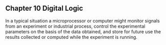 
## Chapter 10 Digital Logic
In a typical situation a microprocessor or computer might monitor signals from
an experiment or industrial process, control the experimental parameters on the basis of the data obtained, and store
for future use the results collected or computed while the
experiment is running.
